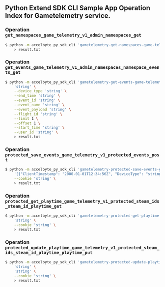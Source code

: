 ## Python Extend SDK CLI Sample App Operation Index for Gametelemetry service.

### Operation `get_namespaces_game_telemetry_v1_admin_namespaces_get`
```sh
$ python -m accelbyte_py_sdk_cli 'gametelemetry-get-namespaces-game-telemetry-v1-admin-namespaces-get' \
    > result.txt
```

### Operation `get_events_game_telemetry_v1_admin_namespaces_namespace_events_get`
```sh
$ python -m accelbyte_py_sdk_cli 'gametelemetry-get-events-game-telemetry-v1-admin-namespaces-namespace-events-get' \
    'string' \
    --device_type 'string' \
    --end_time 'string' \
    --event_id 'string' \
    --event_name 'string' \
    --event_payload 'string' \
    --flight_id 'string' \
    --limit 1 \
    --offset 1 \
    --start_time 'string' \
    --user_id 'string' \
    > result.txt
```

### Operation `protected_save_events_game_telemetry_v1_protected_events_post`
```sh
$ python -m accelbyte_py_sdk_cli 'gametelemetry-protected-save-events-game-telemetry-v1-protected-events-post' \
    '[{"ClientTimestamp": "2000-01-01T12:34:56Z", "DeviceType": "string", "EventId": "string", "EventName": "string", "EventNamespace": "string", "EventTimestamp": "2000-01-01T12:34:56Z", "Payload": {"string": {}}}]' \
    --cookie 'string' \
    > result.txt
```

### Operation `protected_get_playtime_game_telemetry_v1_protected_steam_ids_steam_id_playtime_get`
```sh
$ python -m accelbyte_py_sdk_cli 'gametelemetry-protected-get-playtime-game-telemetry-v1-protected-steam-ids-steam-id-playtime-get' \
    'string' \
    --cookie 'string' \
    > result.txt
```

### Operation `protected_update_playtime_game_telemetry_v1_protected_steam_ids_steam_id_playtime_playtime_put`
```sh
$ python -m accelbyte_py_sdk_cli 'gametelemetry-protected-update-playtime-game-telemetry-v1-protected-steam-ids-steam-id-playtime-playtime-put' \
    'string' \
    'string' \
    --cookie 'string' \
    > result.txt
```

